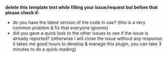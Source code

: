 **delete this template text while filling your issue/request but before that please check if:**
- do you have the latest version of the code in use? (this is a very common problem & fix that everyone ignores)
- did you gave a quick look to the other issues to see if the issue is already reported? (otherwise i will close the issue without any response. it takes me good hours to develop & manage this plugin, you can take 3 minutes to do a quick reading)